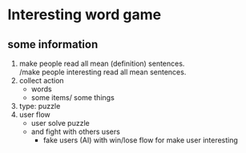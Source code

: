 # Interesting word game
## some information
1. make people read all mean (definition) sentences.<br>
  /make people interesting read all mean sentences.
2. collect action
    - words
    - some items/ some things
3. type: puzzle
4. user flow
    - user solve puzzle
    - and fight with others users
        - fake users (AI) with win/lose flow for make user interesting